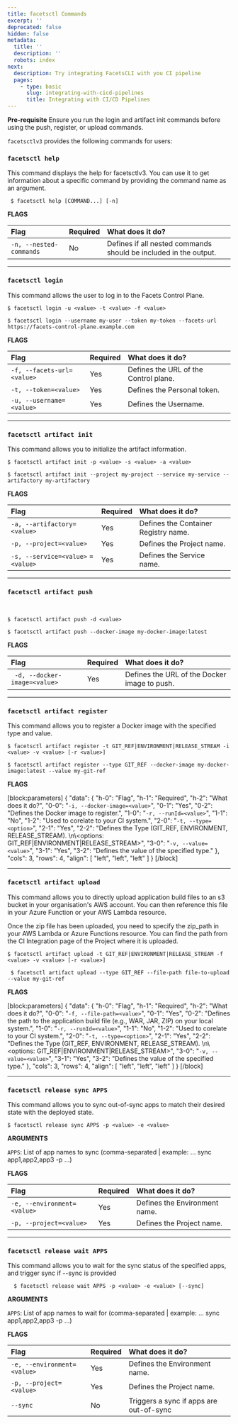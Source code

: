 ```yaml
---
title: facetsctl Commands
excerpt: ''
deprecated: false
hidden: false
metadata:
  title: ''
  description: ''
  robots: index
next:
  description: Try integrating FacetsCLI with you CI pipeline
  pages:
    - type: basic
      slug: integrating-with-cicd-pipelines
      title: Integrating with CI/CD Pipelines
---
```

**Pre-requisite** Ensure you run the login and artifact init commands before using the push, register, or upload commands.

`facetsctlv3` provides the following commands for users:

### `facetsctl help`

This command displays the help for facetsctlv3. You can use it to get information about a specific command by providing the command name as an argument.

```Text Shell
 $ facetsctl help [COMMAND...] [-n]
```

**FLAGS**

| Flag                    | Required | What does it do?                                                 |
| :---------------------- | :------- | :--------------------------------------------------------------- |
| `-n, --nested-commands` | No       | Defines if all nested commands should be included in the output. |

***

### `facetsctl login`

This command allows the user to log in to the Facets Control Plane.

```shell
$ facetsctl login -u <value> -t <value> -f <value>
```
```Text Example
$ facetsctl login --username my-user --token my-token --facets-url https://facets-control-plane.example.com
```

**FLAGS**

| Flag                       | Required | What does it do?                      |
| :------------------------- | :------- | :------------------------------------ |
| `-f, --facets-url=<value>` | Yes      | Defines the URL of the Control plane. |
| `-t, --token=<value>`      | Yes      | Defines the Personal token.           |
| `-u, --username=<value>`   | Yes      | Defines the Username.                 |

***

### `facetsctl artifact init`

This command allows you to initialize the artifact information.

```shell
$ facetsctl artifact init -p <value> -s <value> -a <value>
```
```Text Example
$ facetsctl artifact init --project my-project --service my-service --artifactory my-artifactory
```

**FLAGS**

| Flag                                | Required | What does it do?                     |
| :---------------------------------- | :------- | :----------------------------------- |
| `-a, --artifactory=<value>`         | Yes      | Defines the Container Registry name. |
| `-p, --project=<value>`             | Yes      | Defines the Project name.            |
| `-s, --service=<value>` = `<value>` | Yes      | Defines the Service name.            |

***

### `facetsctl artifact push`

<br />

```shell
$ facetsctl artifact push -d <value>
```
```Text Example
$ facetsctl artifact push --docker-image my-docker-image:latest
```

**FLAGS**

| Flag                          | Required | What does it do?                             |
| :---------------------------- | :------- | :------------------------------------------- |
| ` -d, --docker-image=<value>` | Yes      | Defines the URL of the Docker image to push. |

***

### `facetsctl artifact register`

This command allows you to register a Docker image with the specified type and value.

```shell
$ facetsctl artifact register -t GIT_REF|ENVIRONMENT|RELEASE_STREAM -i <value> -v <value> [-r <value>]
```
```Text Example
$ facetsctl artifact register --type GIT_REF --docker-image my-docker-image:latest --value my-git-ref
```

**FLAGS**

[block:parameters]
{
  "data": {
    "h-0": "Flag",
    "h-1": "Required",
    "h-2": "What does it do?",
    "0-0": "`-i, --docker-image=<value>`",
    "0-1": "Yes",
    "0-2": "Defines the Docker image to register.",
    "1-0": "`-r, --runId=<value>`",
    "1-1": "No",
    "1-2": "Used to corelate to your CI system.",
    "2-0": "`-t, --type=<option>`",
    "2-1": "Yes",
    "2-2": "Defines the Type (GIT_REF, ENVIRONMENT, RELEASE_STREAM).  \n\\<options: GIT_REF|ENVIRONMENT|RELEASE_STREAM>",
    "3-0": "`-v, --value=<value>`",
    "3-1": "Yes",
    "3-2": "Defines the value of the specified type."
  },
  "cols": 3,
  "rows": 4,
  "align": [
    "left",
    "left",
    "left"
  ]
}
[/block]


***

### `facetsctl artifact upload`

This command allows you to directly upload application build files to an s3 bucket in your organisation's AWS account. You can then reference this file in your Azure Function or your AWS Lambda resource.

Once the zip file has been uploaded, you need to specify the zip_path in your AWS Lambda or Azure Functions resource. You can find the path from the CI Integration page of the Project where it is uploaded.

```shell
$ facetsctl artifact upload -t GIT_REF|ENVIRONMENT|RELEASE_STREAM -f <value> -v <value> [-r <value>]
```
```Text Example
 $ facetsctl artifact upload --type GIT_REF --file-path file-to-upload --value my-git-ref
```

**FLAGS**

[block:parameters]
{
  "data": {
    "h-0": "Flag",
    "h-1": "Required",
    "h-2": "What does it do?",
    "0-0": "`-f, --file-path=<value>`",
    "0-1": "Yes",
    "0-2": "Defines the path to the application build file (e.g., WAR, JAR, ZIP) on your local system.",
    "1-0": "`-r, --runId=<value>`",
    "1-1": "No",
    "1-2": "Used to corelate to your CI system.",
    "2-0": "`-t, --type=<option>`",
    "2-1": "Yes",
    "2-2": "Defines the Type (GIT_REF, ENVIRONMENT, RELEASE_STREAM).  \n\\<options: GIT_REF|ENVIRONMENT|RELEASE_STREAM>",
    "3-0": "`-v, --value=<value>`",
    "3-1": "Yes",
    "3-2": "Defines the value of the specified type."
  },
  "cols": 3,
  "rows": 4,
  "align": [
    "left",
    "left",
    "left"
  ]
}
[/block]


***

### `facetsctl release sync APPS`

This command allows you to sync out-of-sync apps to match their desired state with the deployed state.

```Text Shell
$ facetsctl release sync APPS -p <value> -e <value>
```

**ARGUMENTS**

`APPS`:  List of app names to sync (comma-separated | example: ... sync app1,app2,app3 -p ...)

**FLAGS**

| Flag                        | Required | What does it do?              |
| :-------------------------- | :------- | :---------------------------- |
| `-e, --environment=<value>` | Yes      | Defines the Environment name. |
| `-p, --project=<value>`     | Yes      | Defines the Project name.     |

***

### `facetsctl release wait APPS`

This command allows you to wait for the sync status of the specified apps, and trigger sync if --sync is provided

```Text Shell
  $ facetsctl release wait APPS -p <value> -e <value> [--sync]
```

**ARGUMENTS**

`APPS`: List of app names to wait for (comma-separated | example: ... sync app1,app2,app3 -p ...)

**FLAGS**

| Flag                        | Required | What does it do?                        |
| :-------------------------- | :------- | :-------------------------------------- |
| `-e, --environment=<value>` | Yes      | Defines the Environment name.           |
| `-p, --project=<value>`     | Yes      | Defines the Project name.               |
| `--sync`                    | No       | Triggers a sync if apps are out-of-sync |